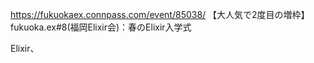 https://fukuokaex.connpass.com/event/85038/
【大人気で2度目の増枠】fukuoka.ex#8(福岡Elixir会)：春のElixir入学式


Elixir、


